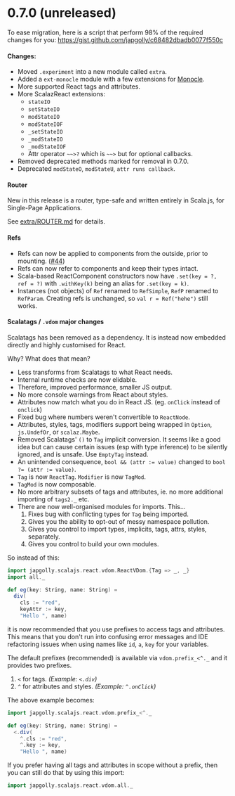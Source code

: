 # 0.7.0 (unreleased)

To ease migration, here is a script that perform 98% of the required changes for you:
https://gist.github.com/japgolly/c68482dbadb0077f550c

#### Changes:

* Moved `.experiment` into a new module called `extra`.
* Added a `ext-monocle` module with a few extensions for [Monocle](https://github.com/julien-truffaut/Monocle).
* More supported React tags and attributes.
* More ScalazReact extensions:
  * `stateIO`
  * `setStateIO`
  * `modStateIO`
  * `modStateIOF`
  * `_setStateIO`
  * `_modStateIO`
  * `_modStateIOF`
  * Attr operator `~~>?` which is `~~>` but for optional callbacks.
* Removed deprecated methods marked for removal in 0.7.0.
* Deprecated `modStateO`, `modStateU`, `attr runs callback`.

#### Router
New in this release is a router, type-safe and written entirely in Scala.js, for Single-Page Applications.

See [extra/ROUTER.md](https://github.com/japgolly/scalajs-react/blob/master/extra/ROUTER.md) for details.

#### Refs
* Refs can now be applied to components from the outside, prior to mounting. ([#44](https://github.com/japgolly/scalajs-react/issues/44))
* Refs can now refer to components and keep their types intact.
* Scala-based ReactComponent constructors now have `.set(key = ?, ref = ?)` with `.withKey(k)` being an alias for `.set(key = k)`.
* Instances (not objects) of `Ref` renamed to `RefSimple`, `RefP` renamed to `RefParam`. Creating refs is unchanged, so `val r = Ref("hehe")` still works.

#### Scalatags / `.vdom` major changes
Scalatags has been removed as a dependency.
It is instead now embedded directly and highly customised for React.

Why? What does that mean?

* Less transforms from Scalatags to what React needs.
* Internal runtime checks are now elidable.
* Therefore, improved performance, smaller JS output.
* No more console warnings from React about styles.
* Attributes now match what you do in React JS. (eg. `onClick` instead of `onclick`)
* Fixed bug where numbers weren't convertible to `ReactNode`.
* Attributes, styles, tags, modifiers support being wrapped in `Option`, `js.UndefOr`, or `scalaz.Maybe`.
* Removed Scalatags' `()` to `Tag` implicit conversion. It seems like a good idea but can cause certain issues
  (esp with type inference) to be silently ignored, and is unsafe. Use `EmptyTag` instead.
* An unintended consequence, `bool && (attr := value)` changed to `bool ?= (attr := value)`.
* `Tag` is now `ReactTag`. `Modifier` is now `TagMod`.
* `TagMod` is now composable.
* No more arbitrary subsets of tags and attributes, ie. no more additional importing of `tags2._` etc.
* There are now well-organised modules for imports. This...
  1. Fixes bug with conflicting types for `Tag` being imported.
  2. Gives you the ability to opt-out of messy namespace pollution.
  3. Gives you control to import types, implicits, tags, attrs, styles, separately.
  4. Gives you control to build your own modules.

So instead of this:
```scala
import japgolly.scalajs.react.vdom.ReactVDom.{Tag => _, _}
import all._

def eg(key: String, name: String) =
  div(
    cls := "red",
    keyAttr := key,
    "Hello ", name)
```

it is now recommended that you use prefixes to access tags and attributes.
This means that you don't run into confusing error messages and IDE refactoring issues when using names like
`id`, `a`, `key` for your variables.

The default prefixes (recommended) is available via `vdom.prefix_<^._` and it provides two prefixes.

1. `<` for tags. _(Example: `<.div`)_
2. `^` for attributes and styles. _(Example: `^.onClick`)_

The above example becomes:
```scala
import japgolly.scalajs.react.vdom.prefix_<^._

def eg(key: String, name: String) =
  <.div(
    ^.cls := "red",
    ^.key := key,
    "Hello ", name)
```

If you prefer having all tags and attributes in scope without a prefix, then you can still do that by using this import:
```scala
import japgolly.scalajs.react.vdom.all._
```

